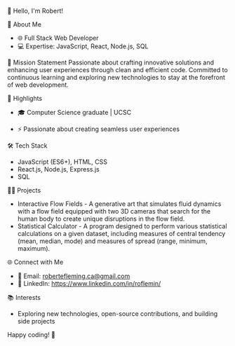 👋 Hello, I'm Robert!

🚀 About Me
- 🌐 Full Stack Web Developer
- 💻 Expertise: JavaScript, React, Node.js, SQL

🌟 Mission Statement
Passionate about crafting innovative solutions and enhancing user experiences through clean and efficient code. Committed to continuous learning and exploring new technologies to stay at the forefront of web development.


🌟 Highlights
- 🎓 Computer Science graduate | UCSC
<!-- 🔗 Check out my projects at https://roflemin.com/ -->
- ⚡ Passionate about creating seamless user experiences

🛠️ Tech Stack
- JavaScript (ES6+), HTML, CSS
- React.js, Node.js, Express.js
- SQL

👨‍💻 Projects
- Interactive Flow Fields - A generative art that simulates fluid dynamics with a flow field equipped with two 3D cameras that search for the human body to create unique disruptions in the flow field.
- Statistical Calculator - A program designed to perform various statistical calculations on a given dataset, including measures of central tendency (mean, median, mode) and measures of spread (range, minimum, maximum).

🌐 Connect with Me
- 📧 Email: robertefleming.ca@gmail.com
- 🔗 LinkedIn: https://www.linkedin.com/in/roflemin/
<!-- 🐦 Twitter: https://twitter.com/RobertFlemingII -->

📚 Interests
- Exploring new technologies, open-source contributions, and building side projects

<!-- ⚡ Fun Fact -->
<!-- I once coded a game in a weekend and won a local hackathon! -->

Happy coding! 🚀

